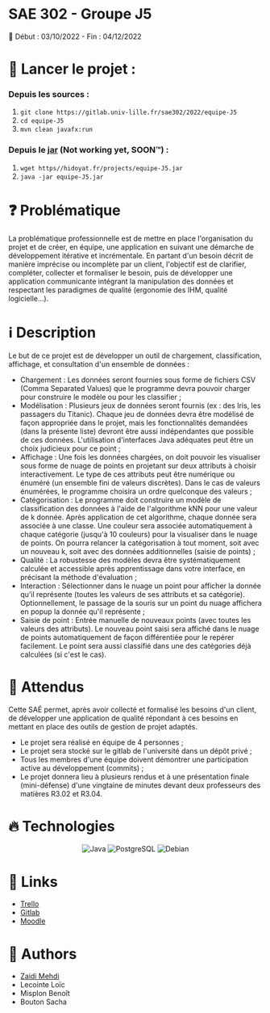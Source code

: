 # SAE 302 - Groupe J5
📅 Début : 03/10/2022 - Fin : 04/12/2022

# 🚀 Lancer le projet :
### Depuis les sources :
1. `git clone https://gitlab.univ-lille.fr/sae302/2022/equipe-J5`
2. `cd equipe-J5`
3. `mvn clean javafx:run`  

### Depuis le [jar]() (Not working yet, SOON™) :
1. `wget https//hidoyat.fr/projects/equipe-J5.jar`
2. `java -jar equipe-J5.jar`

# ❓ Problématique
La problématique professionnelle est de mettre en place l'organisation du projet et de créer, en équipe, une application en suivant une démarche de développement itérative et incrémentale. En partant d'un besoin décrit de manière imprécise ou incomplète par un client, l'objectif est de clarifier, compléter, collecter et formaliser le besoin, puis de développer une application communicante intégrant la manipulation des données et respectant les paradigmes de qualité (ergonomie des IHM, qualité logicielle…).

# ℹ️ Description
Le but de ce projet est de développer un outil de chargement, classification, affichage, et consultation d'un ensemble de données :

- Chargement : Les données seront fournies sous forme de fichiers CSV (Comma Separated Values) que le programme devra pouvoir charger pour construire le modèle ou pour les classifier ;
- Modélisation : Plusieurs jeux de données seront fournis (ex : des Iris, les passagers du Titanic). Chaque jeu de données devra être modélisé de façon appropriée dans le projet, mais les fonctionnalités demandées (dans la présente liste) devront être aussi indépendantes que possible de ces données. L'utilisation d'interfaces Java adéquates peut être un choix judicieux pour ce point ;
- Affichage : Une fois les données chargées, on doit pouvoir les visualiser sous forme de nuage de points en projetant sur deux attributs à choisir interactivement. Le type de ces attributs peut être numérique ou énuméré (un ensemble fini de valeurs discrètes). Dans le cas de valeurs énumérées, le programme choisira un ordre quelconque des valeurs ;
- Catégorisation : Le programme doit construire un modèle de classification des données à l'aide de l'algorithme kNN pour une valeur de k donnée. Après application de cet algorithme, chaque donnée sera associée à une classe. Une couleur sera associée automatiquement à chaque catégorie (jusqu'à 10 couleurs) pour la visualiser dans le nuage de points. On pourra relancer la catégorisation à tout moment, soit avec un nouveau k, soit avec des données additionnelles (saisie de points) ;
- Qualité : La robustesse des modèles devra être systématiquement calculée et accessible après apprentissage dans votre interface, en précisant la méthode d'évaluation ;
- Interaction : Sélectionner dans le nuage un point pour afficher la donnée qu’il représente (toutes les valeurs de ses attributs et sa catégorie). Optionnellement, le passage de la souris sur un point du nuage affichera en popup la donnée qu'il représente ;
- Saisie de point : Entrée manuelle de nouveaux points (avec toutes les valeurs des attributs). Le nouveau point saisi sera affiché dans le nuage de points automatiquement de façon différentiée pour le repérer facilement. Le point sera aussi classifié dans une des catégories déjà calculées (si c'est le cas).

# 🏹 Attendus
Cette SAÉ permet, après avoir collecté et formalisé les besoins d'un client, de développer une application de qualité répondant à ces besoins en mettant en place des outils de gestion de projet adaptés.

- Le projet sera réalisé en équipe de 4 personnes ;
- Le projet sera stocké sur le gitlab de l'université dans un dépôt privé ;
- Tous les membres d'une équipe doivent démontrer une participation active au développement (commits) ;
- Le projet donnera lieu à plusieurs rendus et à une présentation finale (mini-défense) d'une vingtaine de minutes devant deux professeurs des matières R3.02 et R3.04.

# 🔥 Technologies
<p align="center">
    <img alt="Java"       src="https://img.shields.io/badge/Java-ED8B00?style=for-the-badge&logo=java&logoColor=white"/>
    <img alt="PostgreSQL" src="https://img.shields.io/badge/PostgreSQL-316192?style=for-the-badge&logo=postgresql&logoColor=white"/>
    <img alt="Debian"     src="https://img.shields.io/badge/Debian-A81D33?style=for-the-badge&logo=debian&logoColor=white"/>
</p>

# 🔗 Links
- [Trello](https://trello.com/b/mfKQH5ar/sae302-groupe-j5)
- [Gitlab](https://gitlab.univ-lille.fr/sae302/2022/equipe-J5)
- [Moodle](https://moodle.univ-lille.fr/course/view.php?id=35684)

# 👥 Authors
- [Zaidi Mehdi](https://hidoyat.fr/)
- Lecointe Loïc
- Misplon Benoît
- Bouton Sacha
